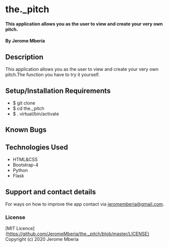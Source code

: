 # the._pitch

#### This application allows you as the user to view and create your very own pitch.

#### By Jerome Mberia

## Description
This application allows you as the user to view and create your very own pitch.The function you have to try it yourself.

## Setup/Installation Requirements
* $ git clone <the url>
* $ cd the._pitch
* $ . virtual/bin/activate

## Known Bugs


## Technologies Used
* HTML&CSS
* Bootstrap-4
* Python
* Flask

## Support and contact details
For ways on how to improve the app contact via jeromemberia@gmail.com.

### License
[MIT Licence]{https://github.com/JeromeMberia/the._pitch/blob/master/LICENSE}
Copyright (c) 2020 Jerome Mberia

